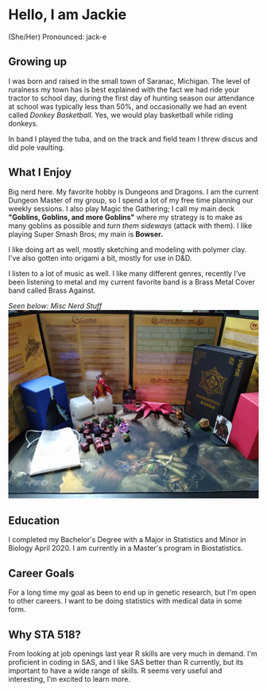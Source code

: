 # Hello, I am Jackie #
(She/Her)
Pronounced: jack-e

## Growing up ##
I was born and raised in the small town of Saranac, Michigan. The level of ruralness my town has is best explained with the fact we had ride your tractor to school day,
during the first day of hunting season our attendance at school was typically less than 50%, and occasionally we had an event called *Donkey Basketball*. 
Yes, we would play basketball while riding donkeys.

In band I played the tuba, and on the track and field team I threw discus and did pole vaulting.

## What I Enjoy ##

Big nerd here. My favorite hobby is Dungeons and Dragons. I am the current Dungeon Master of my group, so I spend a lot of my free time planning our weekly sessions. 
I also play Magic the Gathering; I call my main deck **"Goblins, Goblins, and more Goblins"** where my strategy is to make as many goblins as possible and *turn them sideways* (attack with them).
I like playing Super Smash Bros; my main is **Bowser.**

I like doing art as well, mostly sketching and modeling with polymer clay. I've also gotten into origami a bit, mostly for use in D&D.

I listen to a lot of music as well. I like many different genres, recently I've been listening to metal and my current favorite band is a Brass Metal Cover band called Brass Against.

*Seen below: Misc Nerd Stuff*
![MiscNerdStuff](https://github.com/fountjac/preparation01/blob/main/MiscNerdStuff.jpg)

## Education ##

I completed my Bachelor's Degree with a Major in Statistics and Minor in Biology April 2020. I am currently in a Master's program in Biostatistics.

## Career Goals ##

For a long time my goal as been to end up in genetic research, but I'm open to other careers. I want to be doing statistics with medical data in some form.

## Why STA 518? ##

From looking at job openings last year R skills are very much in demand. I'm proficient in coding in SAS, and I like SAS better than R currently, but its important to have a wide range of skills. R seems very useful and interesting, I'm excited to learn more.

